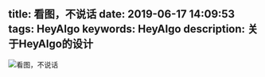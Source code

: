 title: 看图，不说话
date: 2019-06-17 14:09:53
tags: HeyAlgo
keywords: HeyAlgo
description: 关于HeyAlgo的设计
---
![看图，不说话](/images/jarvis201906-001.svg)